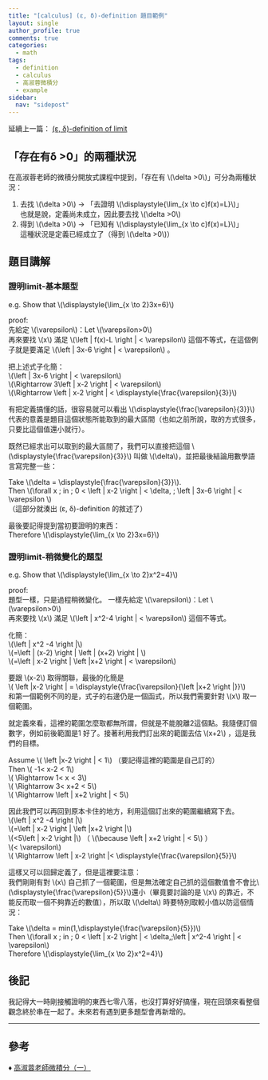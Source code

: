 ```yaml
---
title: "[calculus] (ε, δ)-definition 題目範例"
layout: single
author_profile: true
comments: true
categories:
  - math
tags:
  - definition
  - calculus
  - 高淑蓉微積分
  - example
sidebar:
  nav: "sidepost"
---
```

延續上一篇： [(ε, δ)-definition of limit](https://alexmav04.github.io/math/calculus-limit/) 

## 「存在有δ >0」的兩種狀況
在高淑蓉老師的微積分開放式課程中提到，「存在有 \\(\delta >0\\)」可分為兩種狀況：
1. 去找 \\(\delta >0\\) -> 「去證明 \\(\displaystyle{\lim_{x \to c}f(x)=L}\\)」  
   也就是說，定義尚未成立，因此要去找 \\(\delta >0\\)
2. 得到 \\(\delta >0\\) -> 「已知有 \\(\displaystyle{\lim_{x \to c}f(x)=L}\\)」  
   這種狀況是定義已經成立了（得到 \\(\delta >0\\)）

## 題目講解
### 證明limit-基本題型
e.g. Show that  \\(\displaystyle{\lim_{x \to 2}3x=6}\\)

proof:  
先給定 \\(\varepsilon\\)：Let \\(\varepsilon>0\\)  
再來要找 \\(x\\) 滿足 \\(\left | f(x)-L \right | < \varepsilon\\) 這個不等式，在這個例子就是要滿足 \\(\left | 3x-6 \right | < \varepsilon\\) 。

把上述式子化簡：  
\\(\left | 3x-6 \right | < \varepsilon\\)   
\\(\Rightarrow 3\left | x-2 \right | < \varepsilon\\)  
\\(\Rightarrow \left | x-2 \right | < \displaystyle{\frac{\varepsilon}{3}}\\)

有把定義搞懂的話，很容易就可以看出 \\(\displaystyle{\frac{\varepsilon}{3}}\\) 代表的意義是題目這個狀態所能取到的最大區間（也如之前所說，取的方式很多，只要比這個值還小就行）。

既然已經求出可以取到的最大區間了，我們可以直接把這個 \\(\displaystyle{\frac{\varepsilon}{3}}\\) 叫做 \\(\delta\\)，並把最後結論用數學語言寫完整一些：

Take \\(\delta = \displaystyle{\frac{\varepsilon}{3}}\\).  
Then \\(\forall x \; in \; 0 < \left | x-2 \right | < \delta, \; \left | 3x-6 \right | < \varepsilon \\)  
（這部分就湊出 (ε, δ)-definition 的敘述了）

最後要記得提到當初要證明的東西：  
Therefore \\(\displaystyle{\lim_{x \to 2}3x=6}\\)

### 證明limit-稍微變化的題型
e.g. Show that  \\(\displaystyle{\lim_{x \to 2}x^2=4}\\)

proof:  
題型一樣，只是過程稍微變化。
一樣先給定 \\(\varepsilon\\)：Let \\(\varepsilon>0\\)  
再來要找 \\(x\\) 滿足 \\(\left | x^2-4 \right | < \varepsilon\\) 這個不等式。  

化簡：  
\\(\left | x^2 -4 \right |\\)  
\\(=\left | (x-2) \right | \left | (x+2) \right | \\)  
\\(=\left | x-2 \right | \left |x+2 \right | < \varepsilon\\)  

要跟 \\(x-2\\) 取得關聯，最後的化簡是  
\\( \left |x-2 \right | = \displaystyle{\frac{\varepsilon}{\left |x+2 \right |}}\\)  
和第一個範例不同的是，式子的右邊仍是一個函式，所以我們需要針對 \\(x\\) 取一個範圍。

就定義來看，這裡的範圍怎麼取都無所謂，但就是不能脫離2這個點。我隨便訂個數字，例如前後範圍是1
好了。接著利用我們訂出來的範圍去估 \\(x+2\\) ，這是我們的目標。

Assume \\( \left |x-2 \right | < 1\\) （要記得這裡的範圍是自己訂的）  
Then \\( -1< x-2 < 1\\)  
\\( \Rightarrow 1< x < 3\\)  
\\( \Rightarrow 3< x+2 < 5\\)  
\\( \Rightarrow \left | x+2 \right | < 5\\)

因此我們可以再回到原本卡住的地方，利用這個訂出來的範圍繼續寫下去。  
\\(\left | x^2 -4 \right |\\)  
\\(=\left | x-2 \right | \left |x+2 \right |\\)  
\\(<5\left | x-2 \right |\\) （ \\(\because \left | x+2 \right | < 5\\) ）  
\\(< \varepsilon\\)  
\\( \Rightarrow \left | x-2 \right |< \displaystyle{\frac{\varepsilon}{5}}\\)  

這樣又可以回歸定義了，但是這裡要注意：  
我們剛剛有對 \\(x\\) 自己抓了一個範圍，但是無法確定自己抓的這個數值會不會比\\(\displaystyle{\frac{\varepsilon}{5}}\\)還小（畢竟要討論的是 \\(x\\) 的靠近，不能反而取一個不夠靠近的數值），所以取 \\(\delta\\) 時要特別取較小值以防這個情況：

Take \\(\delta = min(1,\displaystyle{\frac{\varepsilon}{5}})\\)  
Then \\(\forall x \; in \; 0 < \left | x-2 \right | < \delta,\;\left | x^2-4 \right | < \varepsilon\\)  
Therefore \\(\displaystyle{\lim_{x \to 2}x^2=4}\\)

## 後記
我記得大一時剛接觸證明的東西七零八落，也沒打算好好搞懂，現在回頭來看整個觀念終於串在一起了。未來若有遇到更多題型會再新增的。

---

## 參考
♦ [高淑蓉老師微積分（一）](https://www.youtube.com/watch?v=7qMu9OejpT8&list=PLS0SUwlYe8czw04JGine76IzoHc1MM8bO&index=8) 